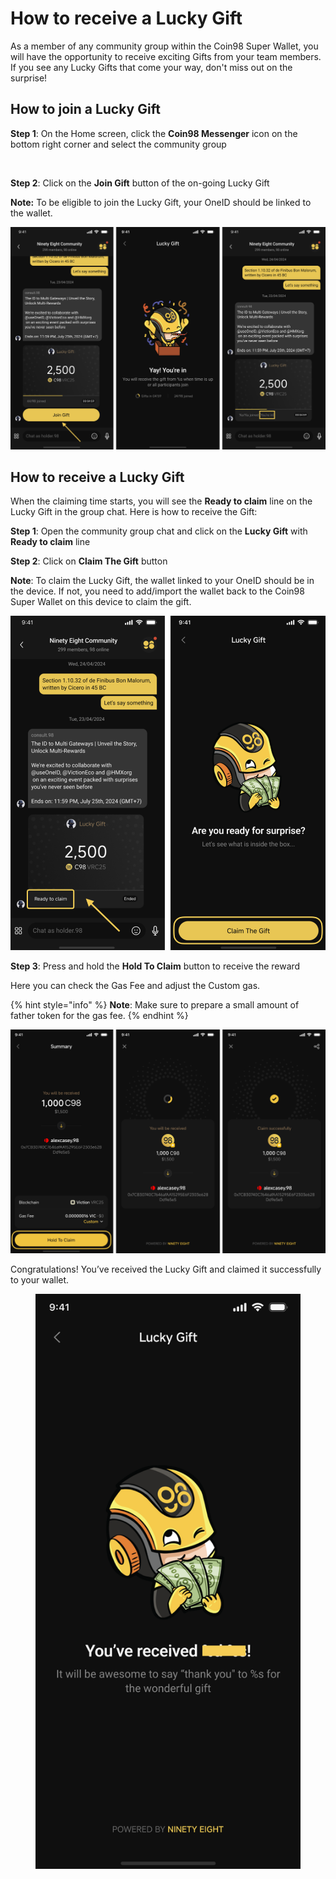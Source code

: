 # How to receive a Lucky Gift

As a member of any community group within the Coin98 Super Wallet, you will have the opportunity to receive exciting Gifts from your team members. If you see any Lucky Gifts that come your way, don't miss out on the surprise!

## How to join a Lucky Gift <a href="#t34we3p2kqz0" id="t34we3p2kqz0"></a>

**Step 1**: On the Home screen, click the **Coin98 Messenger** icon on the bottom right corner and select the community group

<figure><img src="https://lh7-rt.googleusercontent.com/docsz/AD_4nXcQgJ-ge86xG4BhFqkDBNf41tsjU25SDl9WCre3c5ini0Te1Mg2gzZ3k7ZteeTD4ZdJT5LRwmjBTp-k91gUXirPakkhIR2_coxgz6lURKTcoQuCr5w4fD-tIOJ0FozmsxvuJoVHKWPFDfZxDwvQP4uqkIyw?key=IhSd9hxSJm_xijHkeDyf8A" alt=""><figcaption></figcaption></figure>

**Step 2**: Click on the **Join Gift** button of the on-going Lucky Gift

**Note:** To be eligible to join the Lucky Gift, your OneID should be linked to the wallet.

![](<../../../../.gitbook/assets/0 (11).png>)

## How to receive a Lucky Gift <a href="#dh78nvy0wny" id="dh78nvy0wny"></a>

When the claiming time starts, you will see the **Ready to claim** line on the Lucky Gift in the group chat. Here is how to receive the Gift:

**Step 1**: Open the community group chat and click on the **Lucky Gift** with **Ready to claim** line

**Step 2**: Click on **Claim The Gift** button

**Note**: To claim the Lucky Gift, the wallet linked to your OneID should be in the device. If not, you need to add/import the wallet back to the Coin98 Super Wallet on this device to claim the gift.

![](<../../../../.gitbook/assets/1 (10).png>)

**Step 3**: Press and hold the **Hold To Claim** button to receive the reward

Here you can check the Gas Fee and adjust the Custom gas.&#x20;

{% hint style="info" %}
**Note**: Make sure to prepare a small amount of father token for the gas fee.
{% endhint %}

![](<../../../../.gitbook/assets/2 (10).png>)

Congratulations! You’ve received the Lucky Gift and claimed it successfully to your wallet.

<figure><img src="../../../../.gitbook/assets/3 (8).png" alt=""><figcaption></figcaption></figure>
